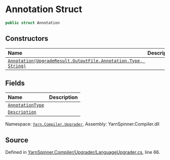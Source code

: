 # Annotation Struct


```csharp
public struct Annotation
```



## Constructors
|Name|Description|
|:---|:---|
|[`Annotation(UpgradeResult.OutputFile.Annotation.Type, String)`](/api/csharp/yarn.compiler.upgrader/upgraderesult.outputfile.annotation._ctor-upgraderesult.outputfile.annotation.type,system.string-.md)||
## Fields
|Name|Description|
|:---|:---|
|[`AnnotationType`](/api/csharp/yarn.compiler.upgrader/upgraderesult.outputfile.annotation.annotationtype.md)||
|[`Description`](/api/csharp/yarn.compiler.upgrader/upgraderesult.outputfile.annotation.description.md)||
<div class="class-metadata">

Namespace: [`Yarn.Compiler.Upgrader`](/api/csharp/yarn.compiler.upgrader/README.md), Assembly: YarnSpinner.Compiler.dll
</div>

## Source
Defined in [YarnSpinner.Compiler/Upgrader/LanguageUpgrader.cs](https://github.com/YarnSpinnerTool/YarnSpinner//blob/develop/YarnSpinner.Compiler/Upgrader/LanguageUpgrader.cs#L66), line 66.
